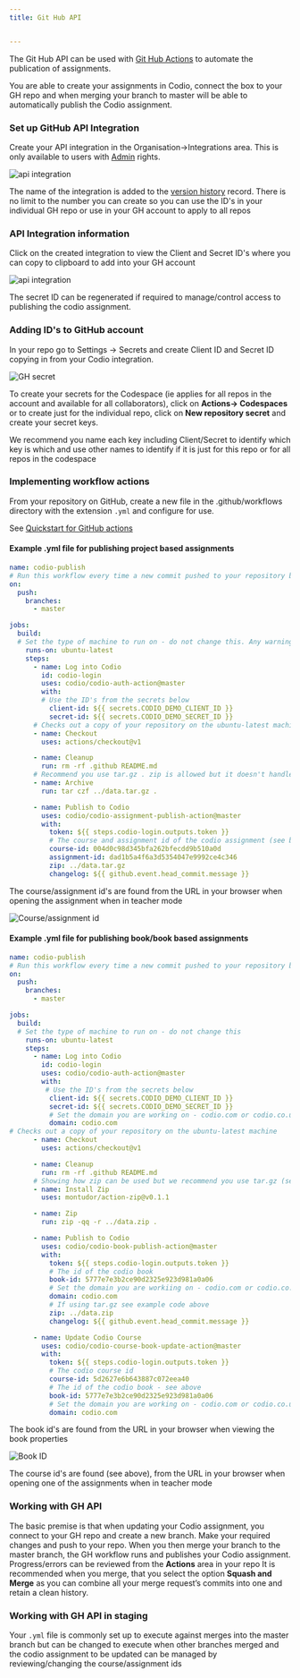 ```yaml
---
title: Git Hub API


---
```


The Git Hub API can be used with [Git Hub Actions](https://github.com/features/actions) to automate the publication of assignments.

You are able to create your assignments in Codio, connect the box to your GH repo and when merging your branch to master will be able to automatically publish the Codio assignment.

### Set up GitHub API Integration

Create your API integration in the Organisation->Integrations area. This is only available to users with [Admin](/dashboard/organisations/#administrator-role) rights.

![api integration](/img/gh_int.png)

The name of the integration is added to the [version history](/courses/classes/#managing-assignments) record.
There is no limit to the number you can create so you can use the ID's in your individual GH repo or use in your GH account to apply to all repos


### API Integration information

Click on the created integration to view the Client and Secret ID's where you can copy to clipboard to add into your GH account

![api integration](/img/gh_show.png)

The secret ID can be regenerated if required to manage/control access to publishing the codio assignment.

### Adding ID's to GitHub account

In your repo go to Settings -> Secrets and create Client ID and Secret ID copying in from your Codio integration.

![GH secret](/img/gh_secrets.png)

To create your secrets for the Codespace (ie applies for all repos in the account and available for all collaborators), click on **Actions-> Codespaces** or to create just for the individual repo, click on **New repository secret** and create your secret keys.

We recommend you name each key including Client/Secret to identify which key is which and use other names to identify if it is just for this repo or for all repos in the codespace



### Implementing workflow actions

From your repository on GitHub, create a new file in the .github/workflows directory with the extension ```.yml``` and configure for use.

See [Quickstart for GitHub actions](https://docs.github.com/en/actions/quickstart)

#### Example .yml file for publishing project based assignments

```yml
name: codio-publish
# Run this workflow every time a new commit pushed to your repository branch noted below
on:
  push:
    branches:
      - master

jobs:
  build:
  # Set the type of machine to run on - do not change this. Any warnings you may see in workflow actions can be ignored
    runs-on: ubuntu-latest
    steps:
      - name: Log into Codio
        id: codio-login
        uses: codio/codio-auth-action@master
        with:
        # Use the ID's from the secrets below
          client-id: ${{ secrets.CODIO_DEMO_CLIENT_ID }}
          secret-id: ${{ secrets.CODIO_DEMO_SECRET_ID }}
      # Checks out a copy of your repository on the ubuntu-latest machine
      - name: Checkout
        uses: actions/checkout@v1

      - name: Cleanup
        run: rm -rf .github README.md
      # Recommend you use tar.gz . zip is allowed but it doesn't handle permissions correctly. See example below on how zip can be used
      - name: Archive
        run: tar czf ../data.tar.gz .

      - name: Publish to Codio
        uses: codio/codio-assignment-publish-action@master
        with:
          token: ${{ steps.codio-login.outputs.token }}
          # The course and assignment id of the codio assignment (see below)
          course-id: 004d0c98d345bfa262bfecdd9b510a0d
          assignment-id: dad1b5a4f6a3d5354047e9992ce4c346
          zip: ../data.tar.gz
          changelog: ${{ github.event.head_commit.message }}


```


The course/assignment id's are found from the URL in your browser when opening the assignment when in teacher mode

![Course/assignment id](/img/course_assignment_id.png)

#### Example .yml file for publishing book/book based assignments 

```yml
name: codio-publish
# Run this workflow every time a new commit pushed to your repository branch noted below. Any warnings you may see in workflow actions can be ignored
on:
  push:
    branches:
      - master

jobs:
  build:
  # Set the type of machine to run on - do not change this
    runs-on: ubuntu-latest
    steps:
      - name: Log into Codio
        id: codio-login
        uses: codio/codio-auth-action@master
        with:
         # Use the ID's from the secrets below
          client-id: ${{ secrets.CODIO_DEMO_CLIENT_ID }}
          secret-id: ${{ secrets.CODIO_DEMO_SECRET_ID }}
          # Set the domain you are working on - codio.com or codio.co.uk
          domain: codio.com
# Checks out a copy of your repository on the ubuntu-latest machine
      - name: Checkout
        uses: actions/checkout@v1

      - name: Cleanup
        run: rm -rf .github README.md
      # Showing how zip can be used but we recommend you use tar.gz (see above example) . zip is allowed but it doesn't handle permissions correctly
      - name: Install Zip
        uses: montudor/action-zip@v0.1.1

      - name: Zip
        run: zip -qq -r ../data.zip .

      - name: Publish to Codio
        uses: codio/codio-book-publish-action@master
        with:
          token: ${{ steps.codio-login.outputs.token }}
          # The id of the codio book
          book-id: 5777e7e3b2ce90d2325e923d981a0a06
          # Set the domain you are workiing on - codio.com or codio.co.uk
          domain: codio.com
          # If using tar.gz see example code above
          zip: ../data.zip
          changelog: ${{ github.event.head_commit.message }}

      - name: Update Codio Course
        uses: codio/codio-course-book-update-action@master
        with:
          token: ${{ steps.codio-login.outputs.token }}
          # The codio course id 
          course-id: 5d2627e6b643887c072eea40
          # The id of the codio book - see above
          book-id: 5777e7e3b2ce90d2325e923d981a0a06
          # Set the domain you are working on - codio.com or codio.co.uk
          domain: codio.com
```

The book id's are found from the URL in your browser when viewing the book properties

![Book ID](/img/book_id.png)

The course id's are found (see above), from the URL in your browser when opening one of the assignments when in teacher mode

### Working with GH API

The basic premise is that when updating your Codio assignment, you connect to your GH repo and create a new branch. Make your required changes and push to your repo. 
When you then merge your branch to the master branch, the GH workflow runs and publishes your Codio assignment. Progress/errors can be reviewed from the **Actions** area in your repo
It is recommended when you merge, that you select the option **Squash and Merge** as you can combine all your merge request’s commits into one and retain a clean history.

### Working with GH API in staging

Your ```.yml``` file is commonly set up to execute against merges into the master branch but can be changed to execute when other branches merged and the codio assignment to be updated can be managed by reviewing/changing the course/assignment ids











